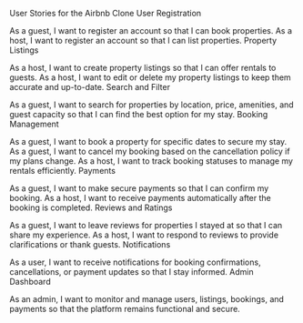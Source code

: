 User Stories for the Airbnb Clone
User Registration

As a guest, I want to register an account so that I can book properties.
As a host, I want to register an account so that I can list properties.
Property Listings

As a host, I want to create property listings so that I can offer rentals to guests.
As a host, I want to edit or delete my property listings to keep them accurate and up-to-date.
Search and Filter

As a guest, I want to search for properties by location, price, amenities, and guest capacity so that I can find the best option for my stay.
Booking Management

As a guest, I want to book a property for specific dates to secure my stay.
As a guest, I want to cancel my booking based on the cancellation policy if my plans change.
As a host, I want to track booking statuses to manage my rentals efficiently.
Payments

As a guest, I want to make secure payments so that I can confirm my booking.
As a host, I want to receive payments automatically after the booking is completed.
Reviews and Ratings

As a guest, I want to leave reviews for properties I stayed at so that I can share my experience.
As a host, I want to respond to reviews to provide clarifications or thank guests.
Notifications

As a user, I want to receive notifications for booking confirmations, cancellations, or payment updates so that I stay informed.
Admin Dashboard

As an admin, I want to monitor and manage users, listings, bookings, and payments so that the platform remains functional and secure.
